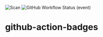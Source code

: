 ![Scan](https://github.com/mmochan/github-action-badges/workflows/Scan/badge.svg)
![GitHub Workflow Status (event)](https://img.shields.io/github/workflow/status/mmochan/github-action-badges/Scan?label=Vulnerability%20Sacnning&style=flat-square)

# github-action-badges
